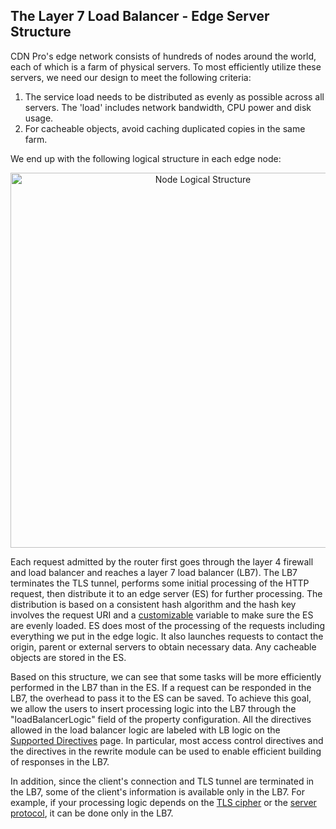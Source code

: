 ## The Layer 7 Load Balancer - Edge Server Structure

CDN Pro's edge network consists of hundreds of nodes around the world, each of which is a farm of physical servers. To most efficiently utilize these servers, we need our design to meet the following criteria:

1. The service load needs to be distributed as evenly as possible across all servers. The 
'load' includes network bandwidth, CPU power and disk usage.
2. For cacheable objects, avoid caching duplicated copies in the same farm.

We end up with the following logical structure in each edge node:
<p align=center src=“https://docs.google.com/drawings/d/1Q-UdhK7w5Yzkjg53NTlzYAzKOOBmW_Rou5IgdGvl7-s/edit”><img src="/docs/edge-logic/lb7-es-structure.png" alt="Node Logical Structure" width="600"></p>

Each request admitted by the router first goes through the layer 4 firewall and load balancer and reaches
a layer 7 load balancer (LB7). The LB7 terminates the TLS tunnel, performs some initial processing of the
HTTP request, then distribute it to an edge server (ES) for further processing. The distribution is
based on a consistent hash algorithm and the hash key involves the request URI and a [customizable](/docs/portal/edge-configurations/creating-property#advanced-settings)
variable to make sure the ES are evenly loaded. ES does most of the processing of the requests including
everything we put in the edge logic. It also launches requests to contact the origin, parent or 
external servers to obtain necessary data. Any cacheable objects are stored in the ES.

Based on this structure, we can see that some tasks will be more efficiently performed in
the LB7 than in the ES. If a request can be responded in
the LB7, the overhead to pass it to the ES can be saved. To achieve this goal, we allow the users to insert processing logic into the LB7 through the "loadBalancerLogic" field of
the property configuration. All the directives allowed in the load balancer logic are labeled
with <span class="badge">LB logic</span> on the [Supported Directives](supported-directives) page.
In particular, most access control directives and the directives in the rewrite module
can be used to enable efficient building of responses in the LB7.

In addition, since the client's connection and TLS tunnel are terminated in the LB7, some of the client's information is available only in the LB7. For example, if your processing logic depends on the [TLS cipher](built-in-variables#ssl_cipher) or the [server protocol](built-in-variables#server_protocol), it can be done only in the LB7.